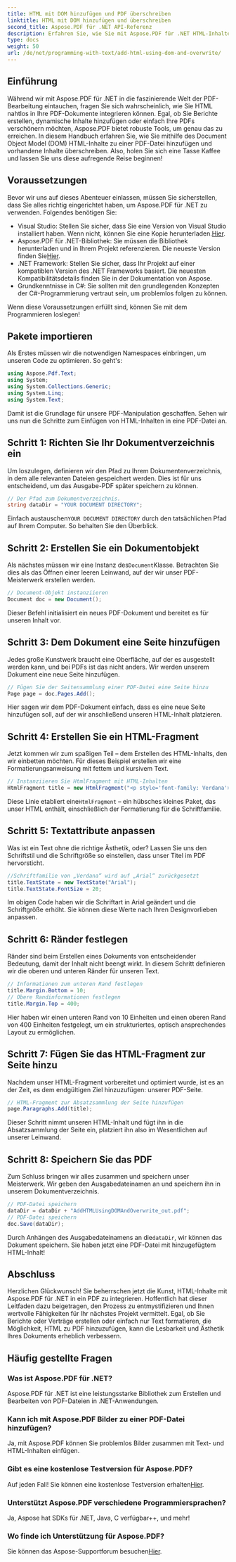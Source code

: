 ```yaml
---
title: HTML mit DOM hinzufügen und PDF überschreiben
linktitle: HTML mit DOM hinzufügen und überschreiben
second_title: Aspose.PDF für .NET API-Referenz
description: Erfahren Sie, wie Sie mit Aspose.PDF für .NET HTML-Inhalte zu PDF hinzufügen. Diese Schritt-für-Schritt-Anleitung deckt alles von der Einrichtung bis zum endgültigen Speichern ab.
type: docs
weight: 50
url: /de/net/programming-with-text/add-html-using-dom-and-overwrite/
---
```

## Einführung

Während wir mit Aspose.PDF für .NET in die faszinierende Welt der PDF-Bearbeitung eintauchen, fragen Sie sich wahrscheinlich, wie Sie HTML nahtlos in Ihre PDF-Dokumente integrieren können. Egal, ob Sie Berichte erstellen, dynamische Inhalte hinzufügen oder einfach Ihre PDFs verschönern möchten, Aspose.PDF bietet robuste Tools, um genau das zu erreichen. In diesem Handbuch erfahren Sie, wie Sie mithilfe des Document Object Model (DOM) HTML-Inhalte zu einer PDF-Datei hinzufügen und vorhandene Inhalte überschreiben. Also, holen Sie sich eine Tasse Kaffee und lassen Sie uns diese aufregende Reise beginnen!

## Voraussetzungen

Bevor wir uns auf dieses Abenteuer einlassen, müssen Sie sicherstellen, dass Sie alles richtig eingerichtet haben, um Aspose.PDF für .NET zu verwenden. Folgendes benötigen Sie:

-  Visual Studio: Stellen Sie sicher, dass Sie eine Version von Visual Studio installiert haben. Wenn nicht, können Sie eine Kopie herunterladen.[Hier](https://visualstudio.microsoft.com/).
-  Aspose.PDF für .NET-Bibliothek: Sie müssen die Bibliothek herunterladen und in Ihrem Projekt referenzieren. Die neueste Version finden Sie[Hier](https://releases.aspose.com/pdf/net/).
- .NET Framework: Stellen Sie sicher, dass Ihr Projekt auf einer kompatiblen Version des .NET Frameworks basiert. Die neuesten Kompatibilitätsdetails finden Sie in der Dokumentation von Aspose.
- Grundkenntnisse in C#: Sie sollten mit den grundlegenden Konzepten der C#-Programmierung vertraut sein, um problemlos folgen zu können.

Wenn diese Voraussetzungen erfüllt sind, können Sie mit dem Programmieren loslegen!

## Pakete importieren

Als Erstes müssen wir die notwendigen Namespaces einbringen, um unseren Code zu optimieren. So geht's:

```csharp
using Aspose.Pdf.Text;
using System;
using System.Collections.Generic;
using System.Linq;
using System.Text;
```

Damit ist die Grundlage für unsere PDF-Manipulation geschaffen. Sehen wir uns nun die Schritte zum Einfügen von HTML-Inhalten in eine PDF-Datei an.

## Schritt 1: Richten Sie Ihr Dokumentverzeichnis ein

Um loszulegen, definieren wir den Pfad zu Ihrem Dokumentenverzeichnis, in dem alle relevanten Dateien gespeichert werden. Dies ist für uns entscheidend, um das Ausgabe-PDF später speichern zu können.

```csharp
// Der Pfad zum Dokumentverzeichnis.
string dataDir = "YOUR DOCUMENT DIRECTORY";
```

 Einfach austauschen`YOUR DOCUMENT DIRECTORY` durch den tatsächlichen Pfad auf Ihrem Computer. So behalten Sie den Überblick.

## Schritt 2: Erstellen Sie ein Dokumentobjekt

 Als nächstes müssen wir eine Instanz des`Document`Klasse. Betrachten Sie dies als das Öffnen einer leeren Leinwand, auf der wir unser PDF-Meisterwerk erstellen werden.

```csharp
// Document-Objekt instanziieren
Document doc = new Document();
```

Dieser Befehl initialisiert ein neues PDF-Dokument und bereitet es für unseren Inhalt vor.

## Schritt 3: Dem Dokument eine Seite hinzufügen

Jedes große Kunstwerk braucht eine Oberfläche, auf der es ausgestellt werden kann, und bei PDFs ist das nicht anders. Wir werden unserem Dokument eine neue Seite hinzufügen.

```csharp
// Fügen Sie der Seitensammlung einer PDF-Datei eine Seite hinzu
Page page = doc.Pages.Add();
```

Hier sagen wir dem PDF-Dokument einfach, dass es eine neue Seite hinzufügen soll, auf der wir anschließend unseren HTML-Inhalt platzieren.

## Schritt 4: Erstellen Sie ein HTML-Fragment

Jetzt kommen wir zum spaßigen Teil – dem Erstellen des HTML-Inhalts, den wir einbetten möchten. Für dieses Beispiel erstellen wir eine Formatierungsanweisung mit fettem und kursivem Text.

```csharp
// Instanziieren Sie HtmlFragment mit HTML-Inhalten
HtmlFragment title = new HtmlFragment("<p style='font-family: Verdana'><b><i>Table contains text</i></b></p>");
```

 Diese Linie etabliert eine`HtmlFragment` – ein hübsches kleines Paket, das unser HTML enthält, einschließlich der Formatierung für die Schriftfamilie. 

## Schritt 5: Textattribute anpassen

Was ist ein Text ohne die richtige Ästhetik, oder? Lassen Sie uns den Schriftstil und die Schriftgröße so einstellen, dass unser Titel im PDF hervorsticht.

```csharp
//Schriftfamilie von „Verdana“ wird auf „Arial“ zurückgesetzt
title.TextState = new TextState("Arial");
title.TextState.FontSize = 20;
```

Im obigen Code haben wir die Schriftart in Arial geändert und die Schriftgröße erhöht. Sie können diese Werte nach Ihren Designvorlieben anpassen.

## Schritt 6: Ränder festlegen

Ränder sind beim Erstellen eines Dokuments von entscheidender Bedeutung, damit der Inhalt nicht beengt wirkt. In diesem Schritt definieren wir die oberen und unteren Ränder für unseren Text.

```csharp
// Informationen zum unteren Rand festlegen
title.Margin.Bottom = 10;
// Obere Randinformationen festlegen
title.Margin.Top = 400;
```

Hier haben wir einen unteren Rand von 10 Einheiten und einen oberen Rand von 400 Einheiten festgelegt, um ein strukturiertes, optisch ansprechendes Layout zu ermöglichen.

## Schritt 7: Fügen Sie das HTML-Fragment zur Seite hinzu

Nachdem unser HTML-Fragment vorbereitet und optimiert wurde, ist es an der Zeit, es dem endgültigen Ziel hinzuzufügen: unserer PDF-Seite.

```csharp
// HTML-Fragment zur Absatzsammlung der Seite hinzufügen
page.Paragraphs.Add(title);
```

Dieser Schritt nimmt unseren HTML-Inhalt und fügt ihn in die Absatzsammlung der Seite ein, platziert ihn also im Wesentlichen auf unserer Leinwand.

## Schritt 8: Speichern Sie das PDF

Zum Schluss bringen wir alles zusammen und speichern unser Meisterwerk. Wir geben den Ausgabedateinamen an und speichern ihn in unserem Dokumentverzeichnis.

```csharp
// PDF-Datei speichern
dataDir = dataDir + "AddHTMLUsingDOMAndOverwrite_out.pdf";
// PDF-Datei speichern
doc.Save(dataDir);
```

Durch Anhängen des Ausgabedateinamens an die`dataDir`, wir können das Dokument speichern. Sie haben jetzt eine PDF-Datei mit hinzugefügtem HTML-Inhalt!

## Abschluss

Herzlichen Glückwunsch! Sie beherrschen jetzt die Kunst, HTML-Inhalte mit Aspose.PDF für .NET in ein PDF zu integrieren. Hoffentlich hat dieser Leitfaden dazu beigetragen, den Prozess zu entmystifizieren und Ihnen wertvolle Fähigkeiten für Ihr nächstes Projekt vermittelt. Egal, ob Sie Berichte oder Verträge erstellen oder einfach nur Text formatieren, die Möglichkeit, HTML zu PDF hinzuzufügen, kann die Lesbarkeit und Ästhetik Ihres Dokuments erheblich verbessern. 

## Häufig gestellte Fragen

### Was ist Aspose.PDF für .NET?
Aspose.PDF für .NET ist eine leistungsstarke Bibliothek zum Erstellen und Bearbeiten von PDF-Dateien in .NET-Anwendungen.

### Kann ich mit Aspose.PDF Bilder zu einer PDF-Datei hinzufügen?
Ja, mit Aspose.PDF können Sie problemlos Bilder zusammen mit Text- und HTML-Inhalten einfügen.

### Gibt es eine kostenlose Testversion für Aspose.PDF?
 Auf jeden Fall! Sie können eine kostenlose Testversion erhalten[Hier](https://releases.aspose.com).

### Unterstützt Aspose.PDF verschiedene Programmiersprachen?
Ja, Aspose hat SDKs für .NET, Java, C verfügbar++, und mehr!

### Wo finde ich Unterstützung für Aspose.PDF?
 Sie können das Aspose-Supportforum besuchen[Hier](https://forum.aspose.com/c/pdf/10).